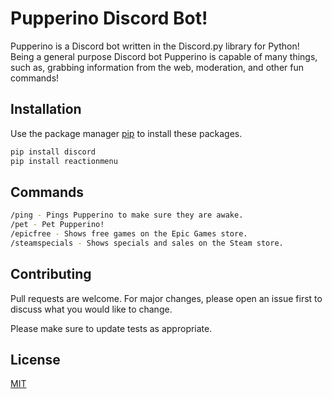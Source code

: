 # Pupperino Discord Bot!

Pupperino is a Discord bot written in the Discord.py library for Python! Being a general purpose Discord bot Pupperino is capable of many things, such as, grabbing information from the web, moderation, and other fun commands!

## Installation

Use the package manager [pip](https://pip.pypa.io/en/stable/) to install these packages.

```bash
pip install discord
pip install reactionmenu

```

## Commands

```bash
/ping - Pings Pupperino to make sure they are awake.
/pet - Pet Pupperino!
/epicfree - Shows free games on the Epic Games store.
/steamspecials - Shows specials and sales on the Steam store.
```

## Contributing

Pull requests are welcome. For major changes, please open an issue first
to discuss what you would like to change.

Please make sure to update tests as appropriate.

## License

[MIT](https://choosealicense.com/licenses/mit/)
